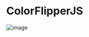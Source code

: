 # ColorFlipperJS
![image](https://user-images.githubusercontent.com/97218362/203850713-87536ace-8a72-4df2-9e25-33696404d718.png)
